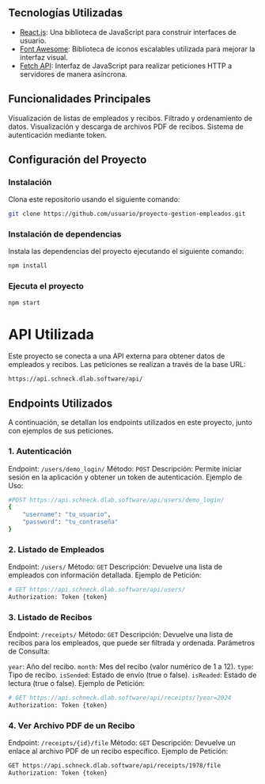 ## Tecnologías Utilizadas

- [React.js](https://reactjs.org/docs/getting-started.html): Una biblioteca de JavaScript para construir interfaces de usuario.
- [Font Awesome](https://fontawesome.com/docs): Biblioteca de iconos escalables utilizada para mejorar la interfaz visual.
- [Fetch API](https://developer.mozilla.org/en-US/docs/Web/API/Fetch_API): Interfaz de JavaScript para realizar peticiones HTTP a servidores de manera asíncrona.

## Funcionalidades Principales
Visualización de listas de empleados y recibos.
Filtrado y ordenamiento de datos.
Visualización y descarga de archivos PDF de recibos.
Sistema de autenticación mediante token.

## Configuración del Proyecto
### Instalación

Clona este repositorio usando el siguiente comando:

```bash
git clone https://github.com/usuario/proyecto-gestion-empleados.git

```
### Instalación de dependencias

Instala las dependencias del proyecto ejecutando el siguiente comando:

```bash
npm install

```
### Ejecuta el proyecto

```bash
npm start

```
# API Utilizada

Este proyecto se conecta a una API externa para obtener datos de empleados y recibos. Las peticiones se realizan a través de la base URL:

```arduino
https://api.schneck.dlab.software/api/
```
## Endpoints Utilizados
A continuación, se detallan los endpoints utilizados en este proyecto, junto con ejemplos de sus peticiones.

### 1. Autenticación
Endpoint: `/users/demo_login/`
Método: `POST`
Descripción: Permite iniciar sesión en la aplicación y obtener un token de autenticación.
Ejemplo de Uso:
```bash
#POST https://api.schneck.dlab.software/api/users/demo_login/
{
    "username": "tu_usuario",
    "password": "tu_contraseña"
}

```
### 2. Listado de Empleados
Endpoint: `/users/`
Método: `GET`
Descripción: Devuelve una lista de empleados con información detallada.
Ejemplo de Petición:
```bash
# GET https://api.schneck.dlab.software/api/users/
Authorization: Token {token}
```
### 3. Listado de Recibos
Endpoint: `/receipts/`
Método: `GET`
Descripción: Devuelve una lista de recibos para los empleados, que puede ser filtrada y ordenada.
Parámetros de Consulta:

`year`: Año del recibo.
`month`: Mes del recibo (valor numérico de 1 a 12).
`type`: Tipo de recibo.
`isSended`: Estado de envío (true o false).
`isReaded`: Estado de lectura (true o false).
Ejemplo de Petición:
```bash
# GET https://api.schneck.dlab.software/api/receipts/?year=2024
Authorization: Token {token}
```
### 4. Ver Archivo PDF de un Recibo
Endpoint: `/receipts/{id}/file`
Método: `GET`
Descripción: Devuelve un enlace al archivo PDF de un recibo específico.
Ejemplo de Petición:
```bash
GET https://api.schneck.dlab.software/api/receipts/1978/file
Authorization: Token {token}
```



